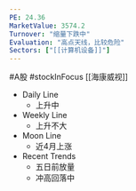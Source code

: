 ```yaml
---
PE: 24.36
MarketValue: 3574.2
Turnover: "缩量下跌中"
Evaluation: "高点天线，比较危险"
Sectors: ["[[计算机设备]]"]
---
```

#A股 #stockInFocus 
[[海康威视]]
- Daily Line
	- 上升中
- Weekly Line
	- 上升不大
- Moon Line
	- 近4月上涨
- Recent Trends
	- 五日前放量
	- 冲高回落中


